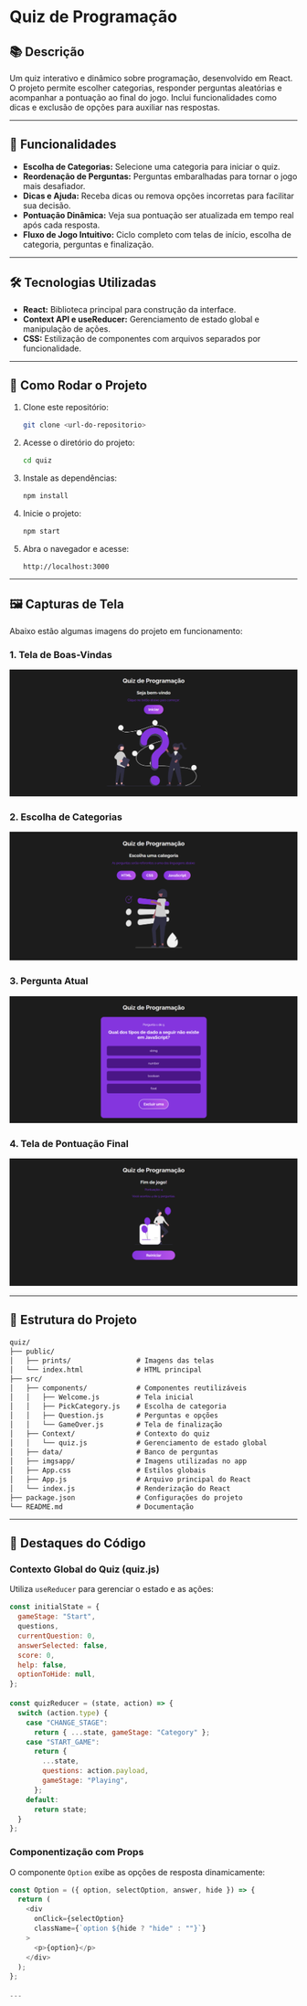 # **Quiz de Programação**

## 📚 **Descrição**
Um quiz interativo e dinâmico sobre programação, desenvolvido em React. O projeto permite escolher categorias, responder perguntas aleatórias e acompanhar a pontuação ao final do jogo. Inclui funcionalidades como dicas e exclusão de opções para auxiliar nas respostas.

---

## 🎯 **Funcionalidades**
- **Escolha de Categorias:** Selecione uma categoria para iniciar o quiz.  
- **Reordenação de Perguntas:** Perguntas embaralhadas para tornar o jogo mais desafiador.  
- **Dicas e Ajuda:** Receba dicas ou remova opções incorretas para facilitar sua decisão.  
- **Pontuação Dinâmica:** Veja sua pontuação ser atualizada em tempo real após cada resposta.  
- **Fluxo de Jogo Intuitivo:** Ciclo completo com telas de início, escolha de categoria, perguntas e finalização.  

---

## 🛠️ **Tecnologias Utilizadas**
- **React:** Biblioteca principal para construção da interface.  
- **Context API e useReducer:** Gerenciamento de estado global e manipulação de ações.  
- **CSS:** Estilização de componentes com arquivos separados por funcionalidade.  

---

## 🚀 **Como Rodar o Projeto**

1. Clone este repositório:
   ```bash
   git clone <url-do-repositorio>
   ```
2. Acesse o diretório do projeto:
   ```bash
   cd quiz
   ```
3. Instale as dependências:
   ```bash
   npm install
   ```
4. Inicie o projeto:
   ```bash
   npm start
   ```
5. Abra o navegador e acesse:
   ```
   http://localhost:3000
   ```

---

## 🖼️ **Capturas de Tela**
Abaixo estão algumas imagens do projeto em funcionamento:

### 1. Tela de Boas-Vindas
![Tela de Boas-Vindas](public/prints/tela1.png)

### 2. Escolha de Categorias
![Escolha de Categorias](public/prints/tela2.png)

### 3. Pergunta Atual
![Pergunta Atual](public/prints/tela3.png)

### 4. Tela de Pontuação Final
![Tela de Pontuação Final](public/prints/tela4.png)

---

## 📁 **Estrutura do Projeto**
```
quiz/
├── public/
│   ├── prints/                # Imagens das telas
│   └── index.html             # HTML principal
├── src/
│   ├── components/            # Componentes reutilizáveis
│   │   ├── Welcome.js         # Tela inicial
│   │   ├── PickCategory.js    # Escolha de categoria
│   │   ├── Question.js        # Perguntas e opções
│   │   └── GameOver.js        # Tela de finalização
│   ├── Context/               # Contexto do quiz
│   │   └── quiz.js            # Gerenciamento de estado global
│   ├── data/                  # Banco de perguntas
│   ├── imgsapp/               # Imagens utilizadas no app
│   ├── App.css                # Estilos globais
│   ├── App.js                 # Arquivo principal do React
│   └── index.js               # Renderização do React
├── package.json               # Configurações do projeto
└── README.md                  # Documentação
```

---

## 🌟 **Destaques do Código**
### Contexto Global do Quiz (quiz.js)
Utiliza `useReducer` para gerenciar o estado e as ações:
```javascript
const initialState = {
  gameStage: "Start",
  questions,
  currentQuestion: 0,
  answerSelected: false,
  score: 0,
  help: false,
  optionToHide: null,
};

const quizReducer = (state, action) => {
  switch (action.type) {
    case "CHANGE_STAGE":
      return { ...state, gameStage: "Category" };
    case "START_GAME":
      return {
        ...state,
        questions: action.payload,
        gameStage: "Playing",
      };
    default:
      return state;
  }
};
```

### Componentização com Props
O componente `Option` exibe as opções de resposta dinamicamente:  
```javascript
const Option = ({ option, selectOption, answer, hide }) => {
  return (
    <div
      onClick={selectOption}
      className={`option ${hide ? "hide" : ""}`}
    >
      <p>{option}</p>
    </div>
  );
};

---
